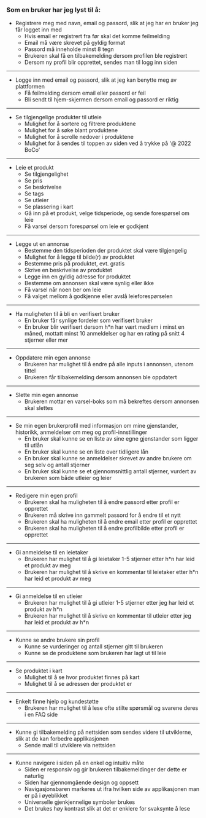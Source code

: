 ### Som en bruker har jeg lyst til å:

- Registrere meg med navn, email og passord, slik at jeg har en bruker jeg får logget inn med
  - Hvis email er registrert fra før skal det komme feilmelding 
  - Email må være skrevet på gyldig format
  - Passord må inneholde minst 8 tegn
  - Brukeren skal få en tilbakemelding dersom profilen ble registrert
  - Dersom ny profil blir opprettet, sendes man til logg inn siden
---

- Logge inn med email og passord, slik at jeg kan benytte meg av plattformen
  - Få feilmelding dersom email eller passord er feil
  - Bli sendt til hjem-skjermen dersom email og passord er riktig
---
- Se tilgjengelige produkter til utleie
  - Mulighet for å sortere og filtrere produktene
  - Mulighet for å søke blant produktene
  - Mulighet for å scrolle nedover i produktene
  - Mulighet for å sendes til toppen av siden ved å trykke på '@ 2022 BoCo'
---
- Leie et produkt
  - Se tilgjengelighet
  - Se pris
  - Se beskrivelse
  - Se tags
  - Se utleier
  - Se plassering i kart
  - Gå inn på et produkt, velge tidsperiode, og sende forespørsel om leie
  - Få varsel dersom forespørsel om leie er godkjent
---
- Legge ut en annonse
  - Bestemme den tidsperioden der produktet skal være tilgjengelig
  - Mulighet for å legge til bilde(r) av produktet 
  - Bestemme pris på produktet, evt. gratis
  - Skrive en beskrivelse av produktet
  - Legge inn en gyldig adresse for produktet
  - Bestemme om annonsen skal være synlig eller ikke
  - Få varsel når noen ber om leie
  - Få valget mellom å godkjenne eller avslå leieforespørselen 
---
- Ha muligheten til å bli en verifisert bruker
  - En bruker får synlige fordeler som verifisert bruker
  - En bruker blir verifisert dersom h*n har vært medlem i minst en måned, mottatt minst 10 anmeldelser og har en rating på snitt 4 stjerner eller mer
---
- Oppdatere min egen annonse
  - Brukeren har mulighet til å endre på alle inputs i annonsen, utenom tittel
  - Brukeren får tilbakemelding dersom annonsen ble oppdatert
---
- Slette min egen annonse
  - Brukeren mottar en varsel-boks som må bekreftes dersom annonsen skal slettes
---
- Se min egen brukerprofil med informasjon om mine gjenstander, historikk, anmeldelser om meg og profil-innstillinger
  - En bruker skal kunne se en liste av sine egne gjenstander som ligger til utlån
  - En bruker skal kunne se en liste over tidligere lån
  - En bruker skal kunne se anmeldelser skrevet av andre brukere om seg selv og antall stjerner
  - En bruker skal kunne se et gjennomsnittlig antall stjerner, vurdert av brukeren som både utleier og leier
---
- Redigere min egen profil
  - Brukeren skal ha muligheten til å endre passord etter profil er opprettet
  - Brukeren må skrive inn gammelt passord for å endre til et nytt
  - Brukeren skal ha muligheten til å endre email etter profil er opprettet
  - Brukeren skal ha muligheten til å endre profilbilde etter profil er opprettet
---
- Gi anmeldelse til en leietaker
  - Brukeren har mulighet til å gi leietaker 1-5 stjerner etter h*n har leid et produkt av meg
  - Brukeren har mulighet til å skrive en kommentar til leietaker etter h*n har leid et produkt av meg
___
- Gi anmeldelse til en utleier
  - Brukeren har mulighet til å gi utleier 1-5 stjerner etter jeg har leid et produkt av h*n
  - Brukeren har mulighet til å skrive en kommentar til utleier etter jeg har leid et produkt av h*n
---
- Kunne se andre brukere sin profil
  - Kunne se vurderinger og antall stjerner gitt til brukeren
  - Kunne se de produktene som brukeren har lagt ut til leie
---
- Se produktet i kart
  - Mulighet til å se hvor produktet finnes på kart
  - Mulighet til å se adressen der produktet er
---
- Enkelt finne hjelp og kundestøtte
  - Brukeren har mulighet til å lese ofte stilte spørsmål og svarene deres i en FAQ side
---
- Kunne gi tilbakemelding på nettsiden som sendes videre til utviklerne, slik at de kan forbedre applikasjonen
  - Sende mail til utviklere via nettsiden
---
- Kunne navigere i siden på en enkel og intuitiv måte
  - Siden er responsiv og gir brukeren tilbakemeldinger der dette er naturlig
  - Siden har gjennomgående design og oppsett
  - Navigasjonsbaren markeres ut ifra hvilken side av applikasjonen man er på i øyeblikket
  - Universelle gjenkjennelige symboler brukes
  - Det brukes høy kontrast slik at det er enklere for svaksynte å lese